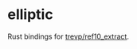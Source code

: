 elliptic
========

Rust bindings for [trevp/ref10_extract](https://github.com/trevp/ref10_extract).
